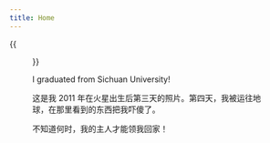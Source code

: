 ```yaml
---
title: Home
---
```


{{<figure src="/media/image.jpg" width="450">}}

I graduated from Sichuan University!

这是我 2011 年在火星出生后第三天的照片。第四天，我被运往地球，在那里看到的东西把我吓傻了。

不知道何时，我的主人才能领我回家！
